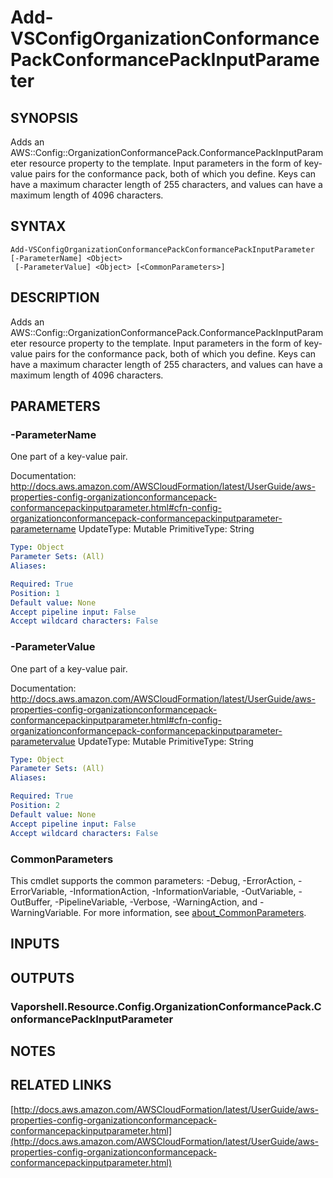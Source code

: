 # Add-VSConfigOrganizationConformancePackConformancePackInputParameter

## SYNOPSIS
Adds an AWS::Config::OrganizationConformancePack.ConformancePackInputParameter resource property to the template.
Input parameters in the form of key-value pairs for the conformance pack, both of which you define.
Keys can have a maximum character length of 255 characters, and values can have a maximum length of 4096 characters.

## SYNTAX

```
Add-VSConfigOrganizationConformancePackConformancePackInputParameter [-ParameterName] <Object>
 [-ParameterValue] <Object> [<CommonParameters>]
```

## DESCRIPTION
Adds an AWS::Config::OrganizationConformancePack.ConformancePackInputParameter resource property to the template.
Input parameters in the form of key-value pairs for the conformance pack, both of which you define.
Keys can have a maximum character length of 255 characters, and values can have a maximum length of 4096 characters.

## PARAMETERS

### -ParameterName
One part of a key-value pair.

Documentation: http://docs.aws.amazon.com/AWSCloudFormation/latest/UserGuide/aws-properties-config-organizationconformancepack-conformancepackinputparameter.html#cfn-config-organizationconformancepack-conformancepackinputparameter-parametername
UpdateType: Mutable
PrimitiveType: String

```yaml
Type: Object
Parameter Sets: (All)
Aliases:

Required: True
Position: 1
Default value: None
Accept pipeline input: False
Accept wildcard characters: False
```

### -ParameterValue
One part of a key-value pair.

Documentation: http://docs.aws.amazon.com/AWSCloudFormation/latest/UserGuide/aws-properties-config-organizationconformancepack-conformancepackinputparameter.html#cfn-config-organizationconformancepack-conformancepackinputparameter-parametervalue
UpdateType: Mutable
PrimitiveType: String

```yaml
Type: Object
Parameter Sets: (All)
Aliases:

Required: True
Position: 2
Default value: None
Accept pipeline input: False
Accept wildcard characters: False
```

### CommonParameters
This cmdlet supports the common parameters: -Debug, -ErrorAction, -ErrorVariable, -InformationAction, -InformationVariable, -OutVariable, -OutBuffer, -PipelineVariable, -Verbose, -WarningAction, and -WarningVariable. For more information, see [about_CommonParameters](http://go.microsoft.com/fwlink/?LinkID=113216).

## INPUTS

## OUTPUTS

### Vaporshell.Resource.Config.OrganizationConformancePack.ConformancePackInputParameter
## NOTES

## RELATED LINKS

[http://docs.aws.amazon.com/AWSCloudFormation/latest/UserGuide/aws-properties-config-organizationconformancepack-conformancepackinputparameter.html](http://docs.aws.amazon.com/AWSCloudFormation/latest/UserGuide/aws-properties-config-organizationconformancepack-conformancepackinputparameter.html)

